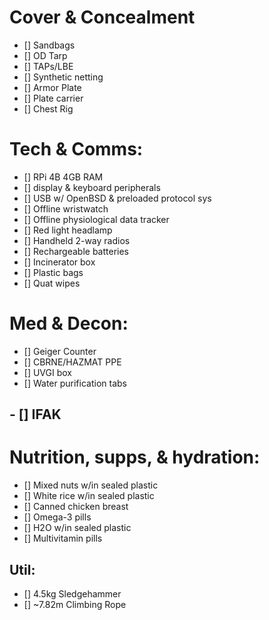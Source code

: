 # Cover & Concealment                       
- [] Sandbags                           
- [] OD Tarp            
- [] TAPs/LBE                     
- [] Synthetic netting           
- [] Armor Plate                          
- [] Plate carrier         
- [] Chest Rig           

# Tech & Comms:                     
- [] RPi 4B 4GB RAM 
- [] display & keyboard peripherals
- [] USB w/ OpenBSD & preloaded protocol sys
- [] Offline wristwatch
- [] Offline physiological data tracker
- [] Red light headlamp
- [] Handheld 2-way radios
- [] Rechargeable batteries
- [] Incinerator box
- [] Plastic bags
- [] Quat wipes

# Med & Decon:
- [] Geiger Counter 
- [] CBRNE/HAZMAT PPE
- [] UVGI box
- [] Water purification tabs
## - [] IFAK

# Nutrition, supps, & hydration: 
- [] Mixed nuts w/in sealed plastic
- [] White rice w/in sealed plastic 
- [] Canned chicken breast
- [] Omega-3 pills
- [] H2O w/in sealed plastic
- [] Multivitamin pills

## Util:
- [] 4.5kg Sledgehammer
- [] ~7.82m Climbing Rope